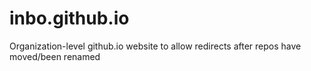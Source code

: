 # inbo.github.io
Organization-level github.io website to allow redirects after repos have moved/been renamed
